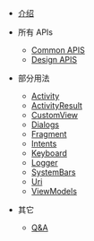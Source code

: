 * [介绍](/)

* 所有 APIs
    * [Common APIS](/commonapis)
    * [Design APIS](/designapis)
  
* 部分用法
    * [Activity](/activity)
    * [ActivityResult](/activityresult)
    * [CustomView](/customview)
    * [Dialogs](/dialogs)
    * [Fragment](/fragment)
    * [Intents](/intents)
    * [Keyboard](/keyboard)
    * [Logger](/logger)
    * [SystemBars](/systembars)
    * [Uri](/uri)
    * [ViewModels](/viewmodels)

* 其它
    * [Q&A](/q&a)